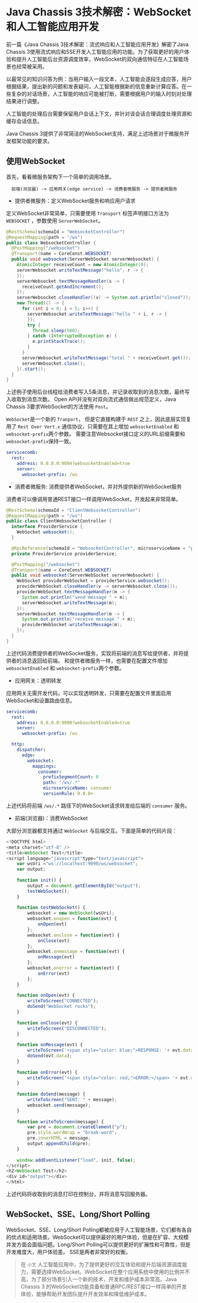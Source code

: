 # Java Chassis 3技术解密：WebSocket和人工智能应用开发

前一篇《Java Chassis 3技术解密：流式响应和人工智能应用开发》解密了Java Chassis 3使用流式响应和SSE开发人工智能应用的功能。为了获取更好的用户体验和提升人工智能后台资源调度效率，WebSocket的双向通信特征在人工智能场景也经常被采用。

以最常见的知识问答为例：当用户输入一段文本，人工智能会逐段生成应答，用户根据结果，提出新的问题和发表疑问，人工智能根据新的信息重新计算应答。在一些复杂的对话场景，人工智能的响应可能被打断，需要根据用户的输入时刻对处理结果进行调整。 

人工智能的处理后台需要保留用户会话上下文，并针对该会话合理调度处理资源和缓存会话信息。 

Java Chassis 3提供了非常简洁的WebSocket支持，满足上述场景对于微服务开发框架功能的要求。

## 使用WebSocket

首先，看看微服务架构下一个简单的调用场景。

      前端(浏览器) -> 应用网关(edge service) -> 消费者微服务 -> 提供者微服务

* 提供者微服务：定义WebSocket服务和响应用户请求

定义WebSocket非常简单，只需要使用 `Transport` 标签声明接口方法为 `WEBSOCKET` ，参数使用 `ServerWebSocket`。

```java
@RestSchema(schemaId = "WebsocketController")
@RequestMapping(path = "/ws")
public class WebsocketController {
  @PostMapping("/websocket")
  @Transport(name = CoreConst.WEBSOCKET)
  public void websocket(ServerWebSocket serverWebsocket) {
    AtomicInteger receiveCount = new AtomicInteger(0);
    serverWebsocket.writeTextMessage("hello", r -> {
    });
    serverWebsocket.textMessageHandler(s -> {
      receiveCount.getAndIncrement();
    });
    serverWebsocket.closeHandler((v) -> System.out.println("closed"));
    new Thread(() -> {
      for (int i = 0; i < 5; i++) {
        serverWebsocket.writeTextMessage("hello " + i, r -> {
        });
        try {
          Thread.sleep(500);
        } catch (InterruptedException e) {
          e.printStackTrace();
        }
      }
      serverWebsocket.writeTextMessage("total " + receiveCount.get());
      serverWebsocket.close();
    }).start();
  }
}
```

上述例子使用后台线程给消费者写入5条消息，并记录收取到的消息次数，最终写入收取到消息次数。 Open API并没有对双向流式通信做出规范定义，Java Chassis 3要求WebSocket的方法使用 `Post`。 

`WebSocket`是一个新的 `Tranport`， 但是它直接构建于 `REST` 之上，因此底层实现复用了 `Rest Over Vert.x` 通信协议，只需要在其上增加 `websocketEnabled` 和 `websocket-prefix`两个参数。 需要注意Websocket接口定义的URL前缀需要和`websocket-prefix`保持一致。

```yaml
servicecomb:
  rest:
    address: 0.0.0.0:9094?websocketEnabled=true
    server:
      websocket-prefix: /ws
```

* 消费者微服务: 消费提供者WebSocket，并对外提供新的WebSocket服务

消费者可以像调用普通REST接口一样调用WebSocket，开发起来非常简单。

```java
@RestSchema(schemaId = "ClientWebsocketController")
@RequestMapping(path = "/ws")
public class ClientWebsocketController {
  interface ProviderService {
    WebSocket websocket();
  }

  @RpcReference(schemaId = "WebsocketController", microserviceName = "provider")
  private ProviderService providerService;

  @PostMapping("/websocket")
  @Transport(name = CoreConst.WEBSOCKET)
  public void websocket(ServerWebSocket serverWebsocket) {
    WebSocket providerWebSocket = providerService.websocket();
    providerWebSocket.closeHandler(v -> serverWebsocket.close());
    providerWebSocket.textMessageHandler(m -> {
      System.out.println("send message " + m);
      serverWebsocket.writeTextMessage(m);
    });
    serverWebsocket.textMessageHandler(m -> {
      System.out.println("receive message " + m);
      providerWebSocket.writeTextMessage(m);
    });
  }
}
```

上述代码消费提供者的WebSocket服务，实现将前端的消息写给提供者，并将提供者的消息返回给前端。 和提供者微服务一样，也需要在配置文件增加 `websocketEnabled` 和 `websocket-prefix`两个参数。

* 应用网关：透明转发

应用网关无需开发代码，可以实现透明转发，只需要在配置文件里面启用WebSocket和设置路由信息。 

```yaml
servicecomb:
  rest:
    address: 0.0.0.0:9090?websocketEnabled=true
    server:
      websocket-prefix: /ws

  http:
    dispatcher:
      edge:
        websocket:
          mappings:
            consumer:
              prefixSegmentCount: 0
              path: "/ws/.*"
              microserviceName: consumer
              versionRule: 0.0.0+
```

上述代码将前端 `/ws/.*` 路径下的WebSocket请求转发给后端的 `consumer` 服务。 

* 前端(浏览器)：消费WebSocket

大部分浏览器都支持通过 `WebSocket` 与后端交互。下面是简单的代码片段：

```javascript
<!DOCTYPE html> 
<meta charset="utf-8" /> 
<title>WebSocket Test</title> 
<script language="javascript"type="text/javascript"> 
    var wsUri ="ws://localhost:9090/ws/websocket";
    var output; 
     
    function init() {
        output = document.getElementById("output");
        testWebSocket();
    } 
  
    function testWebSocket() {
        websocket = new WebSocket(wsUri);
        websocket.onopen = function(evt) {
            onOpen(evt)
        };
        websocket.onclose = function(evt) {
            onClose(evt)
        };
        websocket.onmessage = function(evt) {
            onMessage(evt)
        };
        websocket.onerror = function(evt) {
            onError(evt)
        };
    } 
  
    function onOpen(evt) {
        writeToScreen("CONNECTED");
        doSend("WebSocket rocks");
    } 
  
    function onClose(evt) {
        writeToScreen("DISCONNECTED");
    } 
  
    function onMessage(evt) {
        writeToScreen('<span style="color: blue;">RESPONSE: '+ evt.data+'</span>');
        doSend(evt.data);
    } 
  
    function onError(evt) {
        writeToScreen('<span style="color: red;">ERROR:</span> '+ evt.data);
    } 
  
    function doSend(message) {
        writeToScreen("SENT: " + message); 
        websocket.send(message);
    } 
  
    function writeToScreen(message) {
        var pre = document.createElement("p");
        pre.style.wordWrap = "break-word";
        pre.innerHTML = message;
        output.appendChild(pre);
    } 
  
    window.addEventListener("load", init, false); 
</script> 
<h2>WebSocket Test</h2> 
<div id="output"></div> 
</html>
```

上述代码将收取到的消息打印在控制台，并将消息写回服务器。 

## WebSocket、SSE、Long/Short Polling

WebSocket、SSE、Long/Short Polling都被应用于人工智能场景，它们都有各自的优点和适用场景。WebSocket可以提供最好的用户体验，但是在扩容、大规模并发方面会面临问题。Long/Short Polling可以提供更好的扩展性和可靠性，但是开发难度大，用户体验差。 SSE是两者非常好的权衡。 

> 在 `小艺` 人工智能应用中，为了提供更好的交互体验和提升后端资源调度能力，需要选择WebSocket。WebSocket在整个应用系统中使用的比例并不高，为了部分场景引入一个新的技术，开发和维护成本非常高。Java Chassis 3 的WebSocket功能具备和普通RPC/REST接口一样简单的开发体验，能够帮助开发团队提升开发效率和降低维护成本。 
